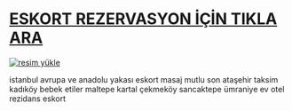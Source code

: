 # <a href="http://canliyizgelsene.xyz/?v=jYVTW">ESKORT REZERVASYON İÇİN TIKLA ARA</a>



<a href="http://canliyizgelsene.xyz/?v=jYVTW"><img src="https://resmim.net/cdn/2024/10/07/mQocaj.png" alt="resim yükle" border="0" /></a>


istanbul avrupa ve anadolu yakası
eskort masaj mutlu son
ataşehir
taksim
kadıköy
bebek
etiler
maltepe
kartal
çekmeköy
sancaktepe
ümraniye
ev otel rezidans eskort

